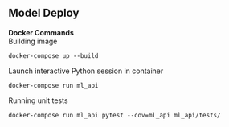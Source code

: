 ## Model Deploy


**Docker Commands**<br>
Building image
```shell script
docker-compose up --build
```

Launch interactive Python session in container
```shell script
docker-compose run ml_api
```

Running unit tests
```shell script
docker-compose run ml_api pytest --cov=ml_api ml_api/tests/
```